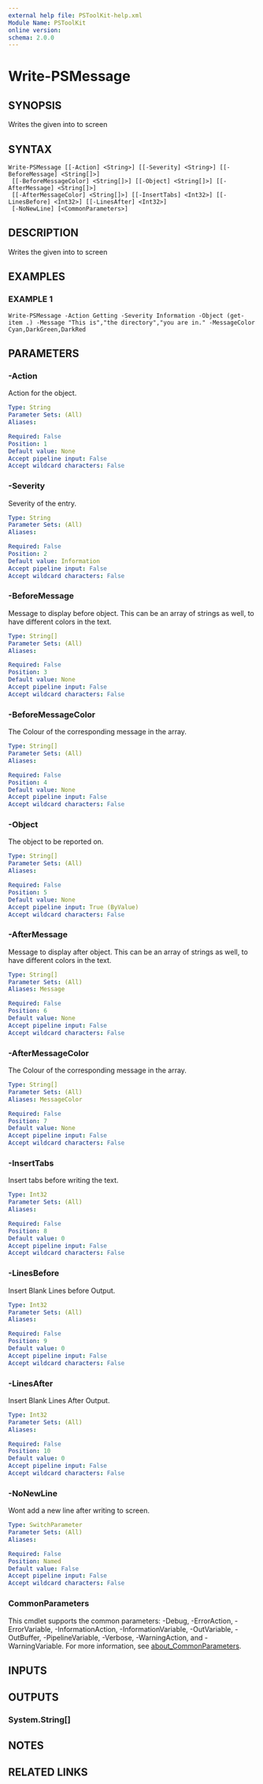 ```yaml
---
external help file: PSToolKit-help.xml
Module Name: PSToolKit
online version:
schema: 2.0.0
---
```


# Write-PSMessage

## SYNOPSIS
Writes the given into to screen

## SYNTAX

```
Write-PSMessage [[-Action] <String>] [[-Severity] <String>] [[-BeforeMessage] <String[]>]
 [[-BeforeMessageColor] <String[]>] [[-Object] <String[]>] [[-AfterMessage] <String[]>]
 [[-AfterMessageColor] <String[]>] [[-InsertTabs] <Int32>] [[-LinesBefore] <Int32>] [[-LinesAfter] <Int32>]
 [-NoNewLine] [<CommonParameters>]
```

## DESCRIPTION
Writes the given into to screen

## EXAMPLES

### EXAMPLE 1
```
Write-PSMessage -Action Getting -Severity Information -Object (get-item .) -Message "This is","the directory","you are in." -MessageColor Cyan,DarkGreen,DarkRed
```

## PARAMETERS

### -Action
Action for the object.

```yaml
Type: String
Parameter Sets: (All)
Aliases:

Required: False
Position: 1
Default value: None
Accept pipeline input: False
Accept wildcard characters: False
```

### -Severity
Severity of the entry.

```yaml
Type: String
Parameter Sets: (All)
Aliases:

Required: False
Position: 2
Default value: Information
Accept pipeline input: False
Accept wildcard characters: False
```

### -BeforeMessage
Message to display before object.
This can be an array of strings as well, to have different colors in the text.

```yaml
Type: String[]
Parameter Sets: (All)
Aliases:

Required: False
Position: 3
Default value: None
Accept pipeline input: False
Accept wildcard characters: False
```

### -BeforeMessageColor
The Colour of the corresponding message in the array.

```yaml
Type: String[]
Parameter Sets: (All)
Aliases:

Required: False
Position: 4
Default value: None
Accept pipeline input: False
Accept wildcard characters: False
```

### -Object
The object to be reported on.

```yaml
Type: String[]
Parameter Sets: (All)
Aliases:

Required: False
Position: 5
Default value: None
Accept pipeline input: True (ByValue)
Accept wildcard characters: False
```

### -AfterMessage
Message to display after object.
This can be an array of strings as well, to have different colors in the text.

```yaml
Type: String[]
Parameter Sets: (All)
Aliases: Message

Required: False
Position: 6
Default value: None
Accept pipeline input: False
Accept wildcard characters: False
```

### -AfterMessageColor
The Colour of the corresponding message in the array.

```yaml
Type: String[]
Parameter Sets: (All)
Aliases: MessageColor

Required: False
Position: 7
Default value: None
Accept pipeline input: False
Accept wildcard characters: False
```

### -InsertTabs
Insert tabs before writing the text.

```yaml
Type: Int32
Parameter Sets: (All)
Aliases:

Required: False
Position: 8
Default value: 0
Accept pipeline input: False
Accept wildcard characters: False
```

### -LinesBefore
Insert Blank Lines before Output.

```yaml
Type: Int32
Parameter Sets: (All)
Aliases:

Required: False
Position: 9
Default value: 0
Accept pipeline input: False
Accept wildcard characters: False
```

### -LinesAfter
Insert Blank Lines After Output.

```yaml
Type: Int32
Parameter Sets: (All)
Aliases:

Required: False
Position: 10
Default value: 0
Accept pipeline input: False
Accept wildcard characters: False
```

### -NoNewLine
Wont add a new line after writing to screen.

```yaml
Type: SwitchParameter
Parameter Sets: (All)
Aliases:

Required: False
Position: Named
Default value: False
Accept pipeline input: False
Accept wildcard characters: False
```

### CommonParameters
This cmdlet supports the common parameters: -Debug, -ErrorAction, -ErrorVariable, -InformationAction, -InformationVariable, -OutVariable, -OutBuffer, -PipelineVariable, -Verbose, -WarningAction, and -WarningVariable. For more information, see [about_CommonParameters](http://go.microsoft.com/fwlink/?LinkID=113216).

## INPUTS

## OUTPUTS

### System.String[]
## NOTES

## RELATED LINKS
